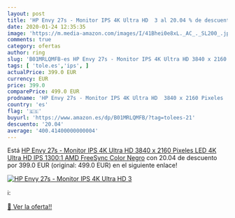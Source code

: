 ```yaml
---
layout: post
title: 'HP Envy 27s - Monitor IPS 4K Ultra HD  3 al 20.04 % de descuento'
date: 2020-01-24 12:35:35
image: 'https://m.media-amazon.com/images/I/41Bhei0e8xL._AC_._SL200_.jpg'
comments: true
category: ofertas
author: ring
slug: 'B01MRLQMFB-es HP Envy 27s - Monitor IPS 4K Ultra HD 3840 x 2160 Pixeles...'
tags: [ 'tole.es','ips', ]
actualPrice: 399.0 EUR
currency: EUR
price: 399.0
comparePrice: 499.0 EUR
prodname: 'HP Envy 27s - Monitor IPS 4K Ultra HD  3840 x 2160 Pixeles  LED  4K Ultra HD  IPS  1300:1  AMD FreeSync  Color Negro'
country: 'es'
flag: '🇪🇸'
buyurl: 'https://www.amazon.es/dp/B01MRLQMFB/?tag=tolees-21'
descuento: '20.04'
average: '400.41400000000004'
---
```


Está [HP Envy 27s - Monitor IPS 4K Ultra HD  3840 x 2160 Pixeles  LED  4K Ultra HD  IPS  1300:1  AMD FreeSync  Color Negro](https://www.amazon.es/dp/B01MRLQMFB/?tag=tolees-21) con 20.04 de descuento por 399.0 EUR (original: 499.0 EUR) en el siguiente enlace!

[![HP Envy 27s - Monitor IPS 4K Ultra HD  3](https://m.media-amazon.com/images/I/41Bhei0e8xL._AC_._SL200_.jpg)](https://www.amazon.es/dp/B01MRLQMFB/?tag=tolees-21)

ℹ️:


[🛒 Ver la oferta!!](https://www.amazon.es/dp/B01MRLQMFB/?tag=tolees-21)

